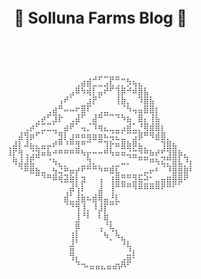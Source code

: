 
# <p align="center">🍄 Solluna Farms Blog 🍄</p>

<pre>
  <p align="center">
⠀⠀⠀⠀⠀⠀⠀⠀⠀⠀⠀⠀⠀⠀⠀⢀⣀⣀⣀⣀⠀⠀⠀⠀⠀⠀⠀⠀⠀⠀⠀⠀⠀
⠀⠀⠀⠀⠀⠀⠀⠀⠀⠀⠀⠀⢀⣴⣾⣉⣁⣠⣏⢉⡉⡳⢦⣄⠀⠀⠀⠀⠀⠀⠀⠀⠀
⠀⠀⠀⠀⠀⠀⠀⠀⠀⠀⠀⣠⠿⠳⢾⡇⣤⠞⠋⢹⡿⠚⠾⣿⣧⠀⠀⠀⠀⠀⠀⠀⠀
⠀⠀⠀⠀⠀⠀⠀⠀⠀⢠⠞⠁⠀⠀⣰⡟⠁⠀⠀⢸⣷⡀⠀⠹⣿⣧⠀⠀⠀⠀⠀⠀⠀
⠀⠀⠀⠀⠀⠀⠀⢀⣴⠛⠤⠤⠖⣿⠏⠀⢀⣀⠀⠀⠈⠳⢤⣤⣿⣿⡆⠀⠀⠀⠀⠀⠀
⠀⠀⠀⠀⠀⢀⡴⠋⣹⡗⠀⢀⣼⠋⠀⣼⠛⠉⠉⠙⠳⣦⠀⣿⡄⢸⣧⠀⠀⠀⠀⠀⠀
⠀⠀⠀⢀⡴⠋⣉⣉⣁⠀⣴⠟⠁⢤⡈⠹⢶⣄⣀⣀⣠⣾⣁⡘⢿⣾⣿⡆⠀⠀⠀⠀⠀
⠀⠀⣼⢻⡶⠋⠁⠀⠈⣻⡇⣰⠶⠶⢶⣶⣶⠦⢬⣍⣁⠉⣩⡿⠛⠻⣾⣿⡀⠀⠀⠀⠀
⢀⣼⡇⠼⣦⣄⣤⡤⠞⠛⠘⠛⣻⠛⠉⠀⠉⢹⡗⠶⣿⣷⡿⣦⡀⠀⠀⢹⣿⣦⠀⠀⠀
⠸⡏⢻⢠⣨⣽⠶⠷⠚⠛⠛⠛⠛⠳⡖⠒⠒⠛⠳⠶⠶⢬⣭⣙⣛⠷⠞⣋⣹⣿⡷⣄⠀
⠀⠻⣼⣼⣯⠀⠀⠈⠳⣄⡀⠀⠀⣀⣹⣄⡀⠀⢀⣀⠤⠄⠀⠉⠉⠛⠳⢮⣍⣿⣧⡘⡆
⠀⠀⠈⠛⠿⣷⣤⣀⣳⢬⣛⡶⡞⠋⠉⠉⠙⠛⠿⣧⣀⣀⣀⣀⡤⠖⠃⠀⠘⣿⣿⣿⠃
⠀⠀⠀⠀⠀⠀⠈⠉⠛⠻⠾⢿⡇⡽⠀⠀⢰⠀⢸⣿⣭⣉⣽⣷⣚⣁⣤⣶⣿⣿⡿⠋⠀
⠀⠀⠀⠀⠀⠀⠀⠀⠀⠀⢀⡾⢱⠇⠀⠀⣼⠀⢸⠉⠉⠉⠙⠛⠛⠛⠛⠋⠉⠁⠀⠀⠀
⠀⠀⠀⠀⠀⠀⠀⠀⠀⠀⣾⣁⣸⣷⠦⣾⢿⣤⣘⣇⠀⠀⠀⠀⠀⠀⠀⠀⠀⠀⠀⠀⠀
⠀⠀⠀⠀⠀⠀⠀⠀⠀⠀⠈⠙⢻⢸⡀⠸⣸⡏⠉⠁⠀⠀⠀⠀⠀⠀⠀⠀⠀⠀⠀⠀⠀
⠀⠀⠀⠀⠀⠀⠀⠀⠀⠀⠀⠀⢸⠘⠇⠀⠇⣷⠀⠀⠀⠀⠀⠀⠀⠀⠀⠀⠀⠀⠀⠀⠀
⠀⠀⠀⠀⠀⠀⠀⠀⠀⠀⠀⠀⣿⠀⠀⠀⢀⠘⣇⠀⠀⠀⠀⠀⠀⠀⠀⠀⠀⠀⠀⠀⠀
⠀⠀⠀⠀⠀⠀⠀⠀⠀⠀⠀⢰⡇⠀⠀⠀⠈⢦⠈⢧⡀⠀⠀⠀⠀⠀⠀⠀⠀⠀⠀⠀⠀
⠀⠀⠀⠀⠀⠀⠀⠀⠀⠀⠀⣸⠃⠀⠀⠀⠀⠀⠁⠀⠹⣆⠀⠀⠀⠀⠀⠀⠀⠀⠀⠀⠀
⠀⠀⠀⠀⠀⠀⠀⠀⠀⠀⠀⣿⠀⠀⠀⠀⠀⠀⠀⠀⠀⣘⡆⠀⠀⠀⠀⠀⠀⠀⠀⠀⠀
⠀⠀⠀⠀⠀⠀⠀⠀⠀⠀⠀⠘⢧⣀⠀⠀⠀⠀⠀⣀⣴⡿⠁⠀⠀⠀⠀⠀⠀⠀⠀⠀⠀
⠀⠀⠀⠀⠀⠀⠀⠀⠀⠀⠀⠀⠀⠉⠛⠛⠓⠛⠛⠋⠁⠀⠀⠀⠀⠀⠀⠀⠀⠀⠀⠀
  </p>
</pre>